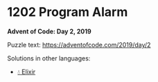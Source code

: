 # 1202 Program Alarm

**Advent of Code: Day 2, 2019**

Puzzle text: <https://adventofcode.com/2019/day/2>

Solutions in other languages:

- [💧 Elixir](../../../elixir/lib/2019/02_1202_program_alarm/README.md)
